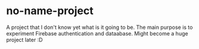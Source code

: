 # no-name-project
A project that I don't know yet what is it going to be. The main purpose is to experiment Firebase authentication and dataabase. Might become a huge project later :D
